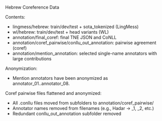 Hebrew Coreference Data

Contents:
- lingmess/hebrew: train/dev/test + sota_tokenized (LingMess)
- wl/hebrew: train/dev/test + head variants (WL)
- annotation/final_coref: final TNE JSON and CoNLL
- annotation/coref_pairwise/conllu_out_annotation: pairwise agreement (coref)
- annotation/mention_annotation: selected single-name annotators with large contributions

Anonymization:
- Mention annotators have been anonymized as annotator_01..annotator_08.

Coref pairwise files flattened and anonymized:
- All .conllu files moved from subfolders to annotation/coref_pairwise/
- Annotator names removed from filenames (e.g., Hadar -> _1, _2, etc.)
- Redundant conllu_out_annotation subfolder removed
